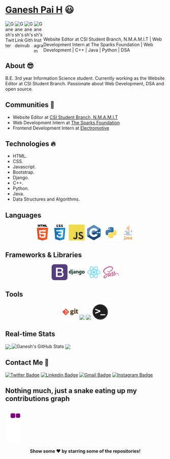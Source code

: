  # <a href="https://www.linkedin.com/in/ganeshpaih24/">Ganesh Pai H</a> :smiley:
 
 <a href="https://twitter.com/ganeshpaih24">
  <img align="left" alt="Ganesh's Twitter" width="30px" src="https://cdn.jsdelivr.net/npm/simple-icons@v3/icons/twitter.svg" />
</a>
<a href="https://linkedin.com/in/ganeshpaih24">
  <img align="left" alt="Ganesh's Linkdein" width="30px" src="https://cdn.jsdelivr.net/npm/simple-icons@v3/icons/linkedin.svg" />
</a>
<a href="https://github.com/ganeshpaih24">
  <img align="left" alt="Ganesh's Github" width="30px" src="https://cdn.jsdelivr.net/npm/simple-icons@v3/icons/github.svg" />
</a>
<a href="https://instagram.com/ganeshpaih24">
  <img align="left" alt="Ganesh's Instagram" width="30px" src="https://cdn.jsdelivr.net/npm/simple-icons@v3/icons/instagram.svg" />
</a>

<br/>
<br/>

Website Editor at CSI Student Branch, N.M.A.M.I.T | Web Development Intern at The Sparks Foundation | Web Development | C++ | Java | Python | DSA

## About :sunglasses:
B.E. 3rd year Information Science student. Currently working as the Website Editor at CSI Student Branch. Passionate about Web Development, DSA and open source.

## Communities :dancers:
- Website Editor at [CSI Student Branch, N.M.A.M.I.T](https://in.linkedin.com/company/csi-student-branch-nmamit)
- Web Development Intern at [The Sparks Foundation](https://www.thesparksfoundationsingapore.org/) 
- Frontend Development Intern at [Electromotive](https://in.linkedin.com/company/electromotive-club)

## Technologies :fire:
- HTML.
- CSS.
- Javascript.
- Bootstrap.
- Django.
- C++.
- Python.
- Java.
- Data Structures and Algorithms.

<!-- <b>Languages and Tools:** </b> -->
## Languages
<p align="center">
<code><img height="50px" src="https://raw.githubusercontent.com/github/explore/80688e429a7d4ef2fca1e82350fe8e3517d3494d/topics/html/html.png"></code>
<code><img height="50px" src="https://raw.githubusercontent.com/github/explore/80688e429a7d4ef2fca1e82350fe8e3517d3494d/topics/css/css.png"></code>
<code><img height="50px" src="https://raw.githubusercontent.com/github/explore/80688e429a7d4ef2fca1e82350fe8e3517d3494d/topics/javascript/javascript.png"></code>
<code><img height="50px" src="https://raw.githubusercontent.com/github/explore/80688e429a7d4ef2fca1e82350fe8e3517d3494d/topics/cpp/cpp.png"></code>
<code><img height="50px" src="https://raw.githubusercontent.com/github/explore/80688e429a7d4ef2fca1e82350fe8e3517d3494d/topics/python/python.png"></code>
<code><img height="50px" src="https://raw.githubusercontent.com/github/explore/80688e429a7d4ef2fca1e82350fe8e3517d3494d/topics/java/java.png"></code>
</p>

## Frameworks & Libraries
<p align="center">
<code><img height="50px" src="https://raw.githubusercontent.com/github/explore/80688e429a7d4ef2fca1e82350fe8e3517d3494d/topics/bootstrap/bootstrap.png"></code>
<code><img height="50px" src="https://raw.githubusercontent.com/github/explore/80688e429a7d4ef2fca1e82350fe8e3517d3494d/topics/django/django.png"></code>
<code><img height="50px" src="https://raw.githubusercontent.com/github/explore/80688e429a7d4ef2fca1e82350fe8e3517d3494d/topics/react/react.png"></code>
<code><img height="50px" src="https://raw.githubusercontent.com/github/explore/80688e429a7d4ef2fca1e82350fe8e3517d3494d/topics/sass/sass.png"></code>
</p>

## Tools
<p align="center">
<code><img height="50px" src="https://raw.githubusercontent.com/github/explore/80688e429a7d4ef2fca1e82350fe8e3517d3494d/topics/git/git.png"></code>
<code><img height="50px" src="https://i.ibb.co/SVgs33t/download-1.png"></code>
<code><img height="50px" src="https://i.ibb.co/KxXfjD3/5842a622a6515b1e0ad75af9.png"></code>
<code><img height="50px" src="https://raw.githubusercontent.com/github/explore/80688e429a7d4ef2fca1e82350fe8e3517d3494d/topics/terminal/terminal.png"></code>

## Real-time Stats
<a href="https://github.com/ganeshpaih24">
  <img align="center" src="https://github-readme-stats.vercel.app/api/top-langs/?username=ganeshpaih24&theme=radical" />
</a>
<img src="https://github-readme-stats.vercel.app/api?username=ganeshpaih24&&show_icons=true&theme=radical&line_height=27&v=5" alt="Ganesh's GitHub Stats" />


<a href="https://github.com/ganeshpaih24/SCL-2022-DataPirates">
  <!-- Change the `github-readme-stats.anuraghazra1.vercel.app` to `github-readme-stats.vercel.app`  -->
  <img align="center" src="https://github-readme-stats.vercel.app/api/pin/?username=ganeshpaih24&repo=SCL-2022-DataPirates&theme=radical" />
</a>    


##  Contact Me 📱
[![Twitter Badge](https://img.shields.io/badge/-@ganeshpaih24-1ca0f1?style=flat-square&labelColor=1ca0f1&logo=twitter&logoColor=white&link=https://twitter.com/ganeshpaih24)](https://twitter.com/ganeshpaih24) [![Linkedin Badge](https://img.shields.io/badge/-ganeshpaih24-blue?style=flat-square&logo=Linkedin&logoColor=white&link=https://www.linkedin.com/in/ganeshpaih24/)](https://www.linkedin.com/in/ganeshpaih24/) [![Gmail Badge](https://img.shields.io/badge/-ganeshpaih24@gmail.com-c14438?style=flat-square&logo=Gmail&logoColor=white&link=mailto:ganeshpaih24@gmail.com)](mailto:ganeshpaih24@gmail.com) [![Instagram Badge](https://img.shields.io/badge/-@ganeshpaih24-e4405f?style=flat-square&labelColor=f94877&logo=instagram&logoColor=white&link=https://www.instagram.com/ganeshpaih24/)](https://www.instagram.com/ganeshpaih24/)


 ## Nothing much, just a snake eating up my contributions graph
 ![snake gif](https://github.com/ganeshpaih24/ganeshpaih24/blob/output/github-contribution-grid-snake.gif)
 
<div align="center">
 <b> Show some ❤️ by starring some of the repositories!</b>

</div>










   
